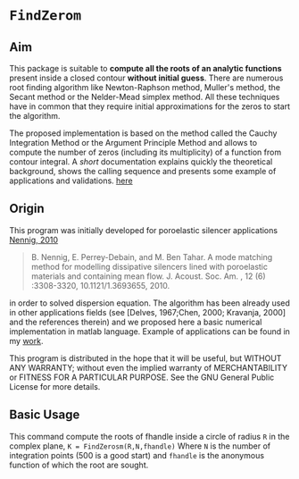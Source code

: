 `FindZerom`
============


## Aim
This package is suitable to **compute all the roots of an analytic functions** present inside a closed contour **without initial guess**. There are numerous root finding algorithm like Newton-Raphson method, Muller's method, the Secant method or the Nelder-Mead simplex method. All these techniques have in common that they require initial approximations for the zeros to start the algorithm. 

The proposed implementation is based on the method called the Cauchy Integration Method or the Argument Principle Method and allows to compute the number of zeros (including its multiplicity) of a function from contour integral. A _short_ documentation explains quickly the theoretical background, shows the calling sequence and presents some example of applications and validations. [here](https://github.com/nennigb/FindZerosm/blob/master/Documentation/FindZerosm.pdf)

## Origin
This program was initially developed for poroelastic silencer applications [Nennig, 2010](https://github.com/nennigb/FindZerosm/blob/master/Documentation/Nennig_et_al_jasa_2010.pdf) 

>B. Nennig, E. Perrey-Debain, and M. Ben Tahar. A mode matching method for modelling dissipative silencers lined with poroelastic materials and containing mean flow. J. Acoust. Soc. Am. , 12 (6) :3308-3320, 10.1121/1.3693655, 2010.

in order to solved dispersion equation. The algorithm has been already used in other applications fields (see [Delves, 1967;Chen, 2000; Kravanja, 2000] and the references therein) and we proposed  here a basic numerical implementation in matlab language. Example of applications can be found in my [work](https://cv.archives-ouvertes.fr/benoit-nennig).

This program is distributed in the hope that it will be useful, but WITHOUT ANY WARRANTY; without even the implied warranty of MERCHANTABILITY or FITNESS FOR A PARTICULAR PURPOSE.  See the GNU General Public License for more details.

## Basic Usage
This command compute the roots of fhandle inside a circle of radius `R` in the complex plane,
`K = FindZerosm(R,N,fhandle)`
Where `N` is the number of integration points (500 is a good start) and `fhandle` is the anonymous function of which the root are sought. 

